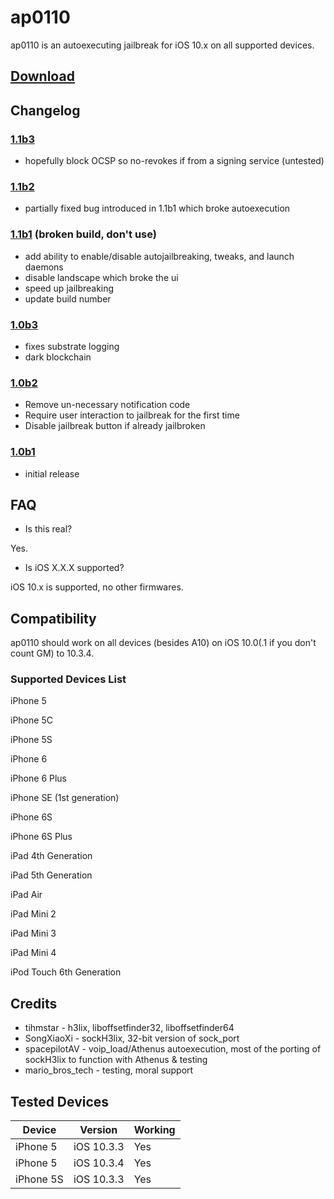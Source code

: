 # ap0110
ap0110 is an autoexecuting jailbreak for iOS 10.x on all supported devices.

## [Download](https://github.com/athenusdev/ap0110/releases/download/1.1b3/ap0110.ipa)
## Changelog

### [1.1b3](https://github.com/athenusdev/ap0110/releases/download/1.1b2/ap0110.ipa)
- hopefully block OCSP so no-revokes if from a signing service (untested)

### [1.1b2](https://github.com/athenusdev/ap0110/releases/download/1.1b2/ap0110.ipa)
- partially fixed bug introduced in 1.1b1 which broke autoexecution

### [1.1b1](https://github.com/athenusdev/ap0110/releases/download/1.1b1/ap0110.ipa) (broken build, don't use)
- add ability to enable/disable autojailbreaking, tweaks, and launch daemons
- disable landscape which broke the ui
- speed up jailbreaking
- update build number

### [1.0b3](https://github.com/athenusdev/ap0110/releases/download/1.0b3/ap0110.ipa)
- fixes substrate logging
- dark blockchain

### [1.0b2](https://github.com/athenusdev/ap0110/releases/download/1.0b2/ap0110.ipa)
- Remove un-necessary notification code
- Require user interaction to jailbreak for the first time
- Disable jailbreak button if already jailbroken

### [1.0b1](https://github.com/athenusdev/ap0110/releases/download/1.0b1/ap0110.ipa)
- initial release

## FAQ
- Is this real?

Yes.

- Is iOS X.X.X supported?

iOS 10.x is supported, no other firmwares. 

## Compatibility
ap0110 should work on all devices (besides A10) on iOS 10.0(.1 if you don't count GM) to 10.3.4.

### Supported Devices List

iPhone 5

iPhone 5C

iPhone 5S

iPhone 6

iPhone 6 Plus

iPhone SE (1st generation)

iPhone 6S

iPhone 6S Plus

iPad 4th Generation

iPad 5th Generation

iPad Air

iPad Mini 2

iPad Mini 3

iPad Mini 4

iPod Touch 6th Generation

## Credits
* tihmstar        - h3lix, liboffsetfinder32, liboffsetfinder64
* SongXiaoXi      - sockH3lix, 32-bit version of sock_port
* spacepilotAV    - voip_load/Athenus autoexecution, most of the porting of sockH3lix to function with Athenus & testing
* mario_bros_tech - testing, moral support

## Tested Devices

|Device|Version|Working|
|---|---|---|
| iPhone 5 | iOS 10.3.3 | Yes |
| iPhone 5 | iOS 10.3.4 | Yes |
| iPhone 5S | iOS 10.3.3 | Yes |
